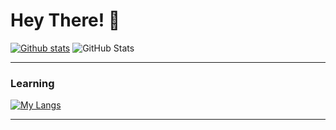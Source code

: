 # Hey There! 👋
  
 <a href="#">![Github stats](https://github-readme-stats.vercel.app/api/?username=AlienX-Script&show_icons=true&title_color=fff&icon_color=79ff97&text_color=9f9f9f&bg_color=151515&count_private=true&include_all_commits=true&custom_title=AlienX-Script)</a>
  <img src="https://github-readme-stats.vercel.app/api?username=AlienX-Script&show_icons=true&hide=contribs,prs&cache_seconds=86400&theme=ambient_gradient" alt="GitHub Stats" />

<hr>

### Learning

[![My Langs](https://skillicons.dev/icons?i=robloxstudio,lua,vscode,visualstudio,kali,c,cs)](https://skillicons.dev)

<hr>
